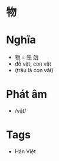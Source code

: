 # 物

# Nghĩa
* 物 = [牛](牛.md) [勿](勿.md)
* đồ vật, con vật
* (trâu là con vật)

# Phát âm
* /vật/

# Tags
* Hán Việt

<script>window.HANZI_FIELD='物';</script>
